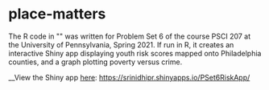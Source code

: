 # place-matters

The R code in "" was written for Problem Set 6 of the course PSCI 207 at the University of Pennsylvania, Spring 2021. If run in R, it creates an interactive Shiny app displaying youth risk scores mapped onto Philadelphia counties, and a graph plotting poverty versus crime.

__View the Shiny app [here](https://srinidhipr.shinyapps.io/PSet6RiskApp/): https://srinidhipr.shinyapps.io/PSet6RiskApp/
